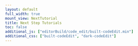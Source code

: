 ```yaml
---
layout: default
full_width: true
mount_view: NextTutorial
title: Next Step Tutorials
toc: false
additional_js: ["editorBuild/code_edit/built-codeEdit.min"]
additional_css: ["built-codeEdit", "dark-codeEdit"]
---
```

 <div id="code-tutorial-container"></div>
